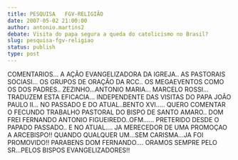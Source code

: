 ```yaml
---
title: PESQUISA   FGV-RELIGIÃO
date: 2007-05-02 21:00:00
author: antonio.martins2
debate: Visita do papa segura a queda do catolicismo no Brasil?
slug: pesquisa-fgv-religiao
status: publish 
type: post
---
```


COMENTARIOS... A AÇÃO EVANGELIZADORA DA IGREJA.. AS PASTORAIS SOCIASI... OS GRUPOS DE ORAÇÃO DA RCC.. OS MEGAEVENTOS COMO OS DOS PADRES.. ZEZINHO...ANTONIO MARIA... MARCELO ROSSI... TRADUZEM ESTA EFICACIA... INDEPENDENTE DAS VISITAS DO PAPA JOÃO PAULO II... NO PASSADO E DO ATUAL..BENTO XVI..... QUERO COMENTAR O FECUNDO TRABALHO PASTORAL DO BISPO DE SANTO AMARO.. DOM FREI FERNANDO ANTONIO FIGUEIREDO..OFM...... PRETERIDO DESDE O PAPADO PASSADO.. E NO ATUAL.... JA MERECEDOR DE UMA PROMOÇAO A ARCEBISPO!! QUANDO QUALQUER UM...SEM CARISMA...JA FOI PROMOVIDO!! PARABENS DOM FERNANDO.... ORAMOS SEMPRE PELO SR...PELOS BISPOS EVANGELIZADORES!!
